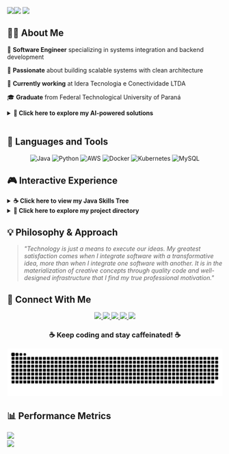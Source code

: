 <img align="left" src="https://visitor-badge.laobi.icu/badge?page_id=igorhlr.igorhlr&left_color=black&right_color=green&left_text=visitors" />
<div align="left">
  <img src="https://user-images.githubusercontent.com/74038190/212257468-1e9a91f1-b626-4baa-b15d-5c385dfa7ed2.gif" width="100">
  
  <a href="https://git.io/typing-svg">
    <img src="https://readme-typing-svg.herokuapp.com/?lines=Hello+👋;I'm+Igor+👨🏾‍💻;&center=true&size=30">
  </a>
</div>

<!-- <img align="right" height="250px" alt="GIF" src="https://media.giphy.com/media/CVtNe84hhYF9u/giphy.gif" /> -->

## 👨‍💻 About Me

🔭 **Software Engineer** specializing in systems integration and backend development

🌱 **Passionate** about building scalable systems with clean architecture

💼 **Currently working** at Idera Tecnologia e Conectividade LTDA

🎓 **Graduate** from Federal Technological University of Paraná

<details>
<summary><b>🚀 Click here to explore my AI-powered solutions</b></summary>

<div align="center">

### 🤖 Notion AI Assistant
*Transforming productivity with intelligent automation*

<table>
<tr>
<td align="center">
<strong>🌐 Live Platform</strong><br>
<a href="https://notionassistant.llmway.com.br">
<img src="https://img.shields.io/badge/Notion%20AI-Live%20Demo-FF5722?style=for-the-badge&logo=notion&logoColor=white" height="35"/>
</a>
</td>
<td align="center">
<strong>📚 Documentation</strong><br>
<a href="https://docs.notionassistant.llmway.com.br">
<img src="https://img.shields.io/badge/API%20Docs-Ready-4CAF50?style=for-the-badge&logo=gitbook&logoColor=white" height="35"/>
</a>
</td>
</tr>
</table>

*Built with cutting-edge AI to revolutionize how you interact with Notion workspaces*

</div>

</details>

<br clear="right"/>

## 🔨 Languages and Tools

<div align="center">
  <img src="https://techstack-generator.vercel.app/java-icon.svg" alt="Java" width="65" height="65" />
  <img src="https://techstack-generator.vercel.app/python-icon.svg" alt="Python" width="65" height="65" />
  <img src="https://techstack-generator.vercel.app/aws-icon.svg" alt="AWS" width="65" height="65" />
  <img src="https://techstack-generator.vercel.app/docker-icon.svg" alt="Docker" width="65" height="65" />
  <img src="https://techstack-generator.vercel.app/kubernetes-icon.svg" alt="Kubernetes" width="65" height="65" />
  <img src="https://techstack-generator.vercel.app/mysql-icon.svg" alt="MySQL" width="65" height="65" />
<!--   <img src="https://techstack-generator.vercel.app/postgresql-icon.svg" alt="PostgreSQL" width="65" height="65" /> -->
</div>


## 🎮 Interactive Experience

<details>
<summary><b>☕️ Click here to view my Java Skills Tree</b></summary>

```
Java Skills Tree 🌳
│
├── Core Java
│   ├── JDBC & Database Connectivity
│   ├── Multithreading & Concurrency
│   ├── Java Design Patterns
│   ├── Stream API & Lambda Expressions
│   └── Performance Optimization
│
├── Enterprise Java
│   ├── Jakarta EE Ecosystem
│   ├── EJB Architecture & Implementation
│   ├── JMS & Messaging Systems
│   ├── RMI & Distributed Computing
│   └── RESTful Web Services
│
├── Frameworks
│   ├── Spring Boot
│   ├── Spring Framework
│   ├── Hibernate ORM
│   ├── Quarkus
│   └── MicroProfile
│
└── DevOps & Cloud
    ├── Docker Containerization
    ├── Kubernetes/k3s Orchestration
    ├── AWS/GCP/Azure Cloud Solutions
    ├── CI/CD Pipeline Implementation
    └── Monitoring & Logging Solutions
```

</details>

<details>
<summary><b>📂 Click here to explore my project directory</b></summary>

```bash
$ ls -la ~/projects/

drwxr-xr-x  NotionAIAssistant/  # AI-powered Notion assistant
drwxr-xr-x  JotDown/            # MCP Server in Rust for Notion & mdBooks
```

</details>

<!-- <details>
<summary><b>👆 Click here to view my tech stack radar</b></summary>

<div align="center">
  <img src="https://raw.githubusercontent.com/igorhlr/igorhlr/main/assets/tech-radar.png" alt="Tech Radar" width="600">
</div>

</details> -->

## 💡 Philosophy & Approach

> *"Technology is just a means to execute our ideas. My greatest satisfaction comes when I integrate software with a transformative idea, more than when I integrate one software with another. It is in the materialization of creative concepts through quality code and well-designed infrastructure that I find my true professional motivation."*

## 📡 Connect With Me

<div align="center">
  <a href="https://www.linkedin.com/in/igor-rozalem-a67560209/">
    <img src="https://img.shields.io/badge/linkedin-%230077B5.svg?&style=for-the-badge&logo=linkedin&logoColor=white" height="35"/>
  </a>
  <a href="https://github.com/igorhlr">
    <img src="https://img.shields.io/badge/github-%23181717.svg?&style=for-the-badge&logo=github&logoColor=white" height="35"/>
  </a>
  <a href="https://twitter.com/igorrozalem">
    <img src="https://img.shields.io/badge/twitter-%231DA1F2.svg?&style=for-the-badge&logo=twitter&logoColor=white" height="35"/>
  </a>
  <a href="https://huggingface.co/igorhlr">
    <img src="https://img.shields.io/badge/🤗%20Hugging%20Face-FFD21E?style=for-the-badge&logoColor=black" height="35"/>
  </a>
  <a href="mailto:igorhlr3@hotmail.com">
    <img src="https://img.shields.io/badge/email-%23D14836.svg?&style=for-the-badge&logo=gmail&logoColor=white" height="35"/>
  </a>
</div>

<div align="center">
  <h3>☕ Keep coding and stay caffeinated! ☕</h3>
  
  <img src="https://raw.githubusercontent.com/platane/snk/output/github-contribution-grid-snake.svg" alt="Snake animation">
</div>

## 📊 Performance Metrics

<div align="left">
  <img src="https://github-readme-stats.vercel.app/api?username=igorhlr&show_icons=true&theme=synthwave&hide_border=true&count_private=true" width="400">
<!--   <img src="https://github-readme-streak-stats.herokuapp.com/?user=igorhlr&theme=synthwave&hide_border=true" width="400"> -->
</div>

<div align="left">
  <img src="https://github-profile-trophy.vercel.app/?username=igorhlr&theme=nord&column=7&no-frame=true" width="800">
</div>


